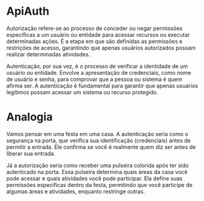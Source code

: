 # ApiAuth
Autorização refere-se ao processo de conceder ou negar permissões específicas a um usuário ou entidade para acessar recursos ou executar determinadas ações. É a etapa em que são definidas as permissões e restrições de acesso, garantindo que apenas usuários autorizados possam realizar determinadas atividades.

Autenticação, por sua vez, é o processo de verificar a identidade de um usuário ou entidade. Envolve a apresentação de credenciais, como nome de usuário e senha, para comprovar que a pessoa ou sistema é quem afirma ser. A autenticação é fundamental para garantir que apenas usuários legítimos possam acessar um sistema ou recurso protegido.

# Analogia 
Vamos pensar em uma festa em uma casa. A autenticação seria como o segurança na porta, que verifica sua identificação (credenciais) antes de permitir a entrada. Ele confirma se você é realmente quem diz ser antes de liberar sua entrada.

Já a autorização seria como receber uma pulseira colorida após ter sido autenticado na porta. Essa pulseira determina quais áreas da casa você pode acessar e quais atividades você pode participar. Ela define suas permissões específicas dentro da festa, permitindo que você participe de algumas áreas e atividades, enquanto restringe outras.
